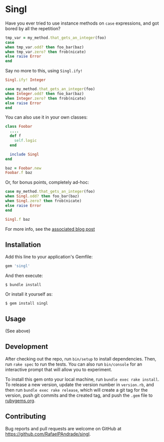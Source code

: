 # Singl

Have you ever tried to use instance methods on `case` expressions,
and got bored by all the repetition?

```ruby
tmp_var = my_method.that_gets_an_integer(foo)
case
when tmp_var.odd? then foo_bar(baz)
when tmp_var.zero? then frob(nicate)
else raise Error
end
```
Say no more to this, using `Singl.ify!`

```ruby
Singl.ify! Integer

case my_method.that_gets_an_integer(foo)
when Integer.odd? then foo_bar(baz)
when Integer.zero? then frob(nicate)
else raise Error
end
```

You can also use it in your own classes:

```ruby
class Foobar
  ....
  def f
    self.logic
  end

  include Singl
end

baz = Foobar.new
Foobar.f baz
```

Or, for bonus points, completely ad-hoc:

```ruby
case my_method.that_gets_an_integer(foo)
when Singl.odd? then foo_bar(baz)
when Singl.zero? then frob(nicate)
else raise Error
end

Singl.f baz
```

For more info, see the [associated blog post][]

[associated blog post]: http://web.ist.utl.pt/ist186503/posts/008_Ruby-turning-instance-methods-into-class-methods.html


## Installation

Add this line to your application's Gemfile:

```ruby
gem 'singl'
```

And then execute:

    $ bundle install

Or install it yourself as:

    $ gem install singl

## Usage

(See above)

## Development

After checking out the repo, run `bin/setup` to install dependencies. Then, run `rake spec` to run the tests. You can also run `bin/console` for an interactive prompt that will allow you to experiment.

To install this gem onto your local machine, run `bundle exec rake install`. To release a new version, update the version number in `version.rb`, and then run `bundle exec rake release`, which will create a git tag for the version, push git commits and the created tag, and push the `.gem` file to [rubygems.org](https://rubygems.org).

## Contributing

Bug reports and pull requests are welcome on GitHub at https://github.com/RafaelPAndrade/singl.
